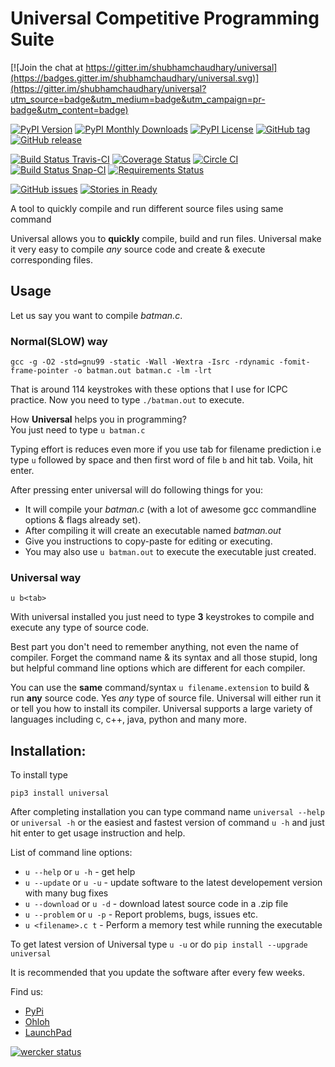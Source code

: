 Universal Competitive Programming Suite
=======================================

[![Join the chat at https://gitter.im/shubhamchaudhary/universal](https://badges.gitter.im/shubhamchaudhary/universal.svg)](https://gitter.im/shubhamchaudhary/universal?utm_source=badge&utm_medium=badge&utm_campaign=pr-badge&utm_content=badge)

[![PyPI Version](https://img.shields.io/pypi/v/Universal.svg)](https://pypi.python.org/pypi/Universal) [![PyPI Monthly Downloads](https://img.shields.io/pypi/dm/Universal.svg)](https://pypi.python.org/pypi/Universal) [![PyPI License](https://img.shields.io/pypi/l/Universal.svg)](https://pypi.python.org/pypi/Universal) [![GitHub tag](https://img.shields.io/github/tag/shubhamchaudhary/universal.svg)](https://github.com/shubhamchaudhary/universal/releases) [![GitHub release](https://img.shields.io/github/release/shubhamchaudhary/universal.svg)](https://github.com/shubhamchaudhary/universal/releases/latest)

[![Build Status Travis-CI](https://travis-ci.org/shubhamchaudhary/universal.svg)](https://travis-ci.org/shubhamchaudhary/universal) [![Coverage Status](https://coveralls.io/repos/shubhamchaudhary/universal/badge.svg?branch=master)](https://coveralls.io/r/shubhamchaudhary/universal?branch=master) [![Circle CI](https://circleci.com/gh/shubhamchaudhary/universal.svg?style=svg)](https://circleci.com/gh/shubhamchaudhary/universal) [![Build Status Snap-CI](https://snap-ci.com/shubhamchaudhary/universal/branch/master/build_image)](https://snap-ci.com/shubhamchaudhary/universal/branch/master) [![Requirements Status](https://requires.io/github/shubhamchaudhary/universal/requirements.svg?branch=master)](https://requires.io/github/shubhamchaudhary/universal/requirements/?branch=master)

[![GitHub issues](https://img.shields.io/github/issues/shubhamchaudhary/universal.svg?style=plastic)](https://github.com/shubhamchaudhary/universal/issues) [![Stories in Ready](https://badge.waffle.io/shubhamchaudhary/universal.png?label=ready&title=Ready)](https://waffle.io/shubhamchaudhary/universal)

A tool to quickly compile and run different source files using same command  
  
Universal allows you to __quickly__ compile, build and run files. Universal make it very easy to compile _any_ source code and create & execute corresponding files.  
  
## Usage

Let us say you want to compile _batman.c_.  
  
### Normal(SLOW) way

`gcc -g -O2 -std=gnu99 -static -Wall -Wextra -Isrc -rdynamic -fomit-frame-pointer -o batman.out batman.c -lm -lrt`  

That is around 114 keystrokes with these options that I use for ICPC practice. Now you need to type `./batman.out` to execute. 
  
How __Universal__ helps you in programming?  
You just need to type `u batman.c`  

Typing effort is reduces even more if you use tab for filename prediction i.e type `u` followed by space and then first word of file `b` and hit tab. Voila, hit enter.  
  
After pressing enter universal will do following things for you:  

  * It will compile your _batman.c_ (with a lot of awesome gcc commandline options & flags already set).  
  * After compiling it will create an executable named _batman.out_  
  * Give you instructions to copy-paste for editing or executing.
  * You may also use `u batman.out` to execute the executable just created.  
  
### Universal way

`u b<tab>`  

With universal installed you just need to type __3__ keystrokes to compile and execute any type of source code.  
  
Best part you don't need to remember anything, not even the name of compiler. Forget the command name & its syntax and all those stupid, long but helpful command line options which are different for each compiler.  

You can use the __same__ command/syntax `u filename.extension` to build & run __any__ source code. Yes _any_ type of source file. Universal will either run it or tell you how to install its compiler.  Universal supports a large variety of languages including c, c++, java, python and many more.  
  
  
## Installation:

To install type

```
pip3 install universal
```
  
After completing installation you can type command name `universal --help` or `universal -h` or the easiest and fastest version of command `u -h` and just hit enter to get usage instruction and help.  
  
  
List of command line options:  

  * `u --help`     or `u -h` - get help  
  * `u --update`   or `u -u` - update software to the latest developement version with many bug fixes
  * `u --download` or `u -d` - download latest source code in a .zip file
  * `u --problem`  or `u -p` - Report problems, bugs, issues etc.
  * `u <filename>.c t`        - Perform a memory test while running the executable
  
To get latest version of Universal type `u -u` or do `pip install --upgrade universal` 

It is recommended that you update the software after every few weeks.  
  
Find us:
  * [PyPi](https://pypi.python.org/pypi/Universal)   
  * [Ohloh](https://www.ohloh.net/p/UniversalCompiler)  
  * [LaunchPad](https://launchpad.net/universalcompiler)  

  
[![wercker status](https://app.wercker.com/status/b72e37a06749fd7aab9512499ed15481/m "wercker status")](https://app.wercker.com/project/bykey/b72e37a06749fd7aab9512499ed15481)


